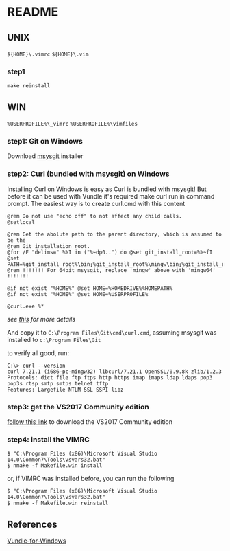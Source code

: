 README
========================================

UNIX
----------------------------------------
`${HOME}\.vimrc`
`${HOME}\.vim`

### step1
```
make reinstall
```

WIN
----------------------------------------
`%USERPROFILE%\_vimrc`
`%USERPROFILE%\vimfiles`

### step1: Git on Windows
Download [msysgit](https://git-for-windows.github.io/) installer

### step2: Curl (bundled with msysgit) on Windows

Installing Curl on Windows is easy as Curl is bundled with msysgit! But before
it can be used with Vundle it's required make curl run in command prompt. The
easiest way is to create curl.cmd with this content

```
@rem Do not use "echo off" to not affect any child calls.
@setlocal

@rem Get the abolute path to the parent directory, which is assumed to be the
@rem Git installation root.
@for /F "delims=" %%I in ("%~dp0..") do @set git_install_root=%%~fI
@set PATH=%git_install_root%\bin;%git_install_root%\mingw\bin;%git_install_root%\mingw64\bin;%PATH%
@rem !!!!!!! For 64bit msysgit, replace 'mingw' above with 'mingw64' !!!!!!!

@if not exist "%HOME%" @set HOME=%HOMEDRIVE%%HOMEPATH%
@if not exist "%HOME%" @set HOME=%USERPROFILE%

@curl.exe %*
```
*see [this](https://gist.github.com/gmarik/912993) for more details*

And copy it to `C:\Program Files\Git\cmd\curl.cmd`, assuming msysgit was
installed to `c:\Program Files\Git`

to verify all good, run:
```
C:\> curl --version
curl 7.21.1 (i686-pc-mingw32) libcurl/7.21.1 OpenSSL/0.9.8k zlib/1.2.3
Protocols: dict file ftp ftps http https imap imaps ldap ldaps pop3 pop3s rtsp smtp smtps telnet tftp
Features: Largefile NTLM SSL SSPI libz
```

### step3: get the VS2017 Community edition

[follow this link](https://www.visualstudio.com/downloads/) to download the
VS2017 Community edition

### step4: install the VIMRC

```
$ "C:\Program Files (x86)\Microsoft Visual Studio 14.0\Common7\Tools\vsvars32.bat"
$ nmake -f Makefile.win install
```

or, if VIMRC was installed before, you can run the following

```
$ "C:\Program Files (x86)\Microsoft Visual Studio 14.0\Common7\Tools\vsvars32.bat"
$ nmake -f Makefile.win reinstall
```

References
----------
[Vundle-for-Windows](https://github.com/VundleVim/Vundle.vim/wiki/Vundle-for-Windows)
